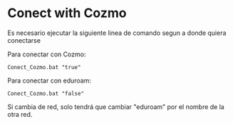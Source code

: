 
Conect with Cozmo
=======

Es necesario ejecutar la siguiente linea de comando segun a donde quiera conectarse

Para conectar con Cozmo:

    Conect_Cozmo.bat "true"

Para conectar con eduroam:

    Conect_Cozmo.bat "false"

Si cambia de red, solo tendrá que cambiar "eduroam" por el nombre de la otra red.